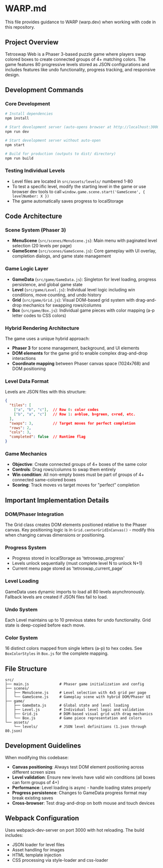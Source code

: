 # WARP.md

This file provides guidance to WARP (warp.dev) when working with code in this repository.

## Project Overview

Tetroswap Web is a Phaser 3-based puzzle game where players swap colored boxes to create connected groups of 4+ matching colors. The game features 80 progressive levels stored as JSON configurations and includes features like undo functionality, progress tracking, and responsive design.

## Development Commands

### Core Development
```bash
# Install dependencies
npm install

# Start development server (auto-opens browser at http://localhost:3000)
npm run dev

# Start development server without auto-open
npm start

# Build for production (outputs to dist/ directory)
npm run build
```

### Testing Individual Levels
- Level files are located in `src/assets/levels/` numbered 1-80
- To test a specific level, modify the starting level in the game or use browser dev tools to call `window.game.scene.start('GameScene', { levelNumber: X })`
- The game automatically saves progress to localStorage

## Code Architecture

### Scene System (Phaser 3)
- **MenuScene** (`src/scenes/MenuScene.js`): Main menu with paginated level selection (20 levels per page)
- **GameScene** (`src/scenes/GameScene.js`): Core gameplay with UI overlay, completion dialogs, and game state management

### Game Logic Layer
- **GameData** (`src/game/GameData.js`): Singleton for level loading, progress persistence, and global game state
- **Level** (`src/game/Level.js`): Individual level logic including win conditions, move counting, and undo history
- **Grid** (`src/game/Grid.js`): Visual DOM-based grid system with drag-and-drop mechanics for swapping rows/columns
- **Box** (`src/game/Box.js`): Individual game pieces with color mapping (a-p letter codes to CSS colors)

### Hybrid Rendering Architecture
The game uses a unique hybrid approach:
- **Phaser 3** for scene management, background, and UI elements
- **DOM elements** for the game grid to enable complex drag-and-drop interactions
- **Coordinate mapping** between Phaser canvas space (1024x768) and DOM positioning

### Level Data Format
Levels are JSON files with this structure:
```json
{
  "tiles": [
    ["a", "b", "c"],  // Row 0: color codes
    ["b", "a", "c"]   // Row 1: a=blue, b=green, c=red, etc.
  ],
  "swaps": 3,         // Target moves for perfect completion
  "rows": 2,
  "cols": 3,
  "completed": false  // Runtime flag
}
```

### Game Mechanics
- **Objective**: Create connected groups of 4+ boxes of the same color
- **Controls**: Drag rows/columns to swap them entirely
- **Win condition**: All non-empty boxes must be part of groups of 4+ connected same-colored boxes
- **Scoring**: Track moves vs target moves for "perfect" completion

## Important Implementation Details

### DOM/Phaser Integration
The Grid class creates DOM elements positioned relative to the Phaser canvas. Key positioning logic is in `Grid.centerGridInCanvas()` - modify this when changing canvas dimensions or positioning.

### Progress System
- Progress stored in localStorage as 'tetroswap_progress'
- Levels unlock sequentially (must complete level N to unlock N+1)
- Current menu page stored as 'tetroswap_current_page'

### Level Loading
GameData uses dynamic imports to load all 80 levels asynchronously. Fallback levels are created if JSON files fail to load.

### Undo System
Each Level maintains up to 10 previous states for undo functionality. Grid state is deep-copied before each move.

### Color System
16 distinct colors mapped from single letters (a-p) to hex codes. See `BoxColorStyles` in `Box.js` for the complete mapping.

## File Structure

```
src/
├── main.js              # Phaser game initialization and config
├── scenes/
│   ├── MenuScene.js     # Level selection with 4x5 grid per page
│   └── GameScene.js     # Gameplay scene with hybrid DOM/Phaser UI
├── game/
│   ├── GameData.js      # Global state and level loading
│   ├── Level.js         # Individual level logic and validation  
│   ├── Grid.js          # DOM-based visual grid with drag mechanics
│   └── Box.js           # Game piece representation and colors
└── assets/
    └── levels/          # JSON level definitions (1.json through 80.json)
```

## Development Guidelines

When modifying this codebase:

- **Canvas positioning**: Always test DOM element positioning across different screen sizes
- **Level validation**: Ensure new levels have valid win conditions (all boxes can form groups of 4+)
- **Performance**: Level loading is async - handle loading states properly
- **Progress persistence**: Changes to GameData progress format may break existing saves
- **Cross-browser**: Test drag-and-drop on both mouse and touch devices

## Webpack Configuration

Uses webpack-dev-server on port 3000 with hot reloading. The build includes:
- JSON loader for level files
- Asset handling for images
- HTML template injection
- CSS processing via style-loader and css-loader